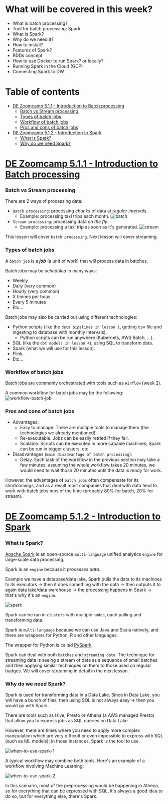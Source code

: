 # What will be covered in this week?

- What is batch processing?
- Tool for batch processing: Spark
- What is Spark?
- Why do we need it?
- How to install?
- Features of Spark?
- RDDs concept
- How to use Docker to run Spark? or locally?
- Running Spark in the Cloud (GCP)
- Connecting Spark to DW

# Table of contents

- [DE Zoomcamp 5.1.1 - Introduction to Batch processing](#de-zoomcamp-511---introduction-to-batch-processing)
  - [Batch vs Stream processing](#batch-vs-stream-processing)
  - [Types of batch jobs](#types-of-batch-jobs)
  - [Workflow of batch jobs](#workflow-of-batch-jobs)
  - [Pros and cons of batch jobs](#pros-and-cons-of-batch-jobs)
- [DE Zoomcamp 5.1.2 - Introduction to Spark](#de-zoomcamp-512---introduction-to-spark)
  - [What is Spark?](#what-is-spark)
  - [Why do we need Spark?](#why-do-we-need-spark)

# [DE Zoomcamp 5.1.1 - Introduction to Batch processing](https://www.youtube.com/watch?v=dcHe5Fl3MF8&list=PL3MmuxUbc_hJed7dXYoJw8DoCuVHhGEQb&index=48)

### Batch vs Stream processing

There are 2 ways of processing data:

- `Batch processing`: processing _chunks_ of data at _regular intervals_.
  - Example: processing taxi trips each month.
    ![batch](./images/batch.png)
- `Stream processing`: processing data _on the fly_.
  - Example: processing a taxi trip as soon as it's generated.
    ![stream](./images/stream.png)

This lesson will cover `batch processing`. Next lesson will cover streaming.

### Types of batch jobs

A `batch job` is a **_job_** (a unit of work) that will process data in batches.

Batch jobs may be _scheduled_ in many ways:

- Weekly
- Daily (very common)
- Hourly (very common)
- X timnes per hous
- Every 5 minutes
- Etc...

Batch jobs may also be carried out using different technologies:

- Python scripts (like the `data pipelines in lesson 1`, getting csv file and ingesting to database with monthly intervals).
  - Python scripts can be run anywhere (Kubernets, AWS Batch, ...).
- SQL (like the `dbt models in lesson 4`), using SQL to transform data.
- Spark (what we will use for this lesson).
- Flink.
- Etc...

### Workflow of batch jobs

Batch jobs are commonly orchestrated with tools such as `Airflow` (week 2).

A common workflow for batch jobs may be the following:
![workflow-batch-job](./images/workflow-batch-job.png)

### Pros and cons of batch jobs

- Advantages:
  - Easy to manage. There are multiple tools to manage them (the technologies we already mentioned)
  - Re-executable. Jobs can be easily retried if they fail.
  - Scalable. Scripts can be executed in more capable machines; Spark can be run in bigger clusters, etc.
- Disadvantages (`main disadvantage of batch processing`):
  - Delay. Each task of the workflow in the previous section may take a few minutes; assuming the whole workflow takes 20 minutes, we would need to wait those 20 minutes until the data is ready for work.

However, the advantages of `batch jobs` often compensate for its shortcomings, and as a result most companies that deal with data tend to work with batch jobs mos of the time (probably 80% for batch, 20% for stream).

# [DE Zoomcamp 5.1.2 - Introduction to Spark](https://www.youtube.com/watch?v=FhaqbEOuQ8U&list=PL3MmuxUbc_hJed7dXYoJw8DoCuVHhGEQb&index=52)

### What is Spark?

[Apache Spark](https://spark.apache.org/) is an open-source `multi-language` unified analytics `engine` for large-scale data processing.

Spark is an `engine` because it _processes data_.

Example we have a database/data lake, Spark pulls the data to its machines to its executors -> then it does something with the data -> then outputs it to again data lake/data warehouse -> the processing happens in Spark -> that's why it's an `engine`.

![spark](./images/spark.png)

Spark can be ran in `clusters` with multiple `nodes`, each pulling and transforming data.

Spark is `multi-language` because we can use Java and Scala natively, and there are wrappers for Python, R and other languages.

The wrapper for Python is called [PySpark](https://spark.apache.org/docs/latest/api/python/).

Spark can deal with both `batches` and `streaming data`. The technique for streaming data is seeing a stream of data as a sequence of small batches and then applying similar techniques on them to those used on regular badges. We will cover streaming in detail in the next lesson.

### Why do we need Spark?

Spark is used for transforming data in a Data Lake. Since in Data Lake, you will have a bunch of files, then using SQL is not always easy => then you would go with Spark.

There are tools such as Hive, Presto or Athena (a AWS managed Presto) that allow you to express jobs as SQL queries on Data Lake.

However, there are times where you need to apply more complex manipulation which are very difficult or even impossible to express with SQL (such as ML models); in those instances, Spark is the tool to use.

![when-to-use-spark-1](./images/when-to-use-spark-1.png)

A typical workflow may combine both tools. Here's an example of a workflow involving Machine Learning:

![when-to-use-spark-2](./images/when-to-use-spark-2.png)

In this scenario, most of the preprocessing would be happening in Athena, so for everything that can be expressed with SQL, it's always a good idea to do so, but for everything else, there's Spark.
